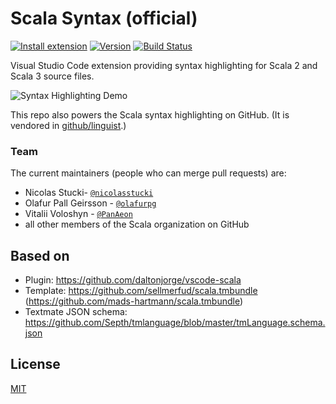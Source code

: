 # Scala Syntax (official)

[![Install extension](https://img.shields.io/badge/scala-vscode-blue.png)](vscode:extension/scala-lang.scala)
[![Version](https://img.shields.io/github/package-json/v/scala/vscode-scala-syntax.svg)](https://marketplace.visualstudio.com/items?itemName=scala-lang.scala)
[![Build Status](https://travis-ci.org/scala/vscode-scala-syntax.svg?branch=master)](https://travis-ci.org/scala/vscode-scala-syntax)

Visual Studio Code extension providing syntax highlighting for Scala 2 and Scala 3 source files.

![Syntax Highlighting Demo](https://i.imgur.com/TDx0mC3.png)

This repo also powers the Scala syntax highlighting on GitHub. (It is vendored in [github/linguist](https://github.com/github/linguist).)

### Team

The current maintainers (people who can merge pull requests) are:

- Nicolas Stucki- [`@nicolasstucki`](https://github.com/nicolasstucki)
- Olafur Pall Geirsson - [`@olafurpg`](https://github.com/olafurpg)
- Vitalii Voloshyn - [`@PanAeon`](https://github.com/PanAeon)
- all other members of the Scala organization on GitHub

## Based on

- Plugin: https://github.com/daltonjorge/vscode-scala
- Template: https://github.com/sellmerfud/scala.tmbundle
  (https://github.com/mads-hartmann/scala.tmbundle)
- Textmate JSON schema:
  https://github.com/Septh/tmlanguage/blob/master/tmLanguage.schema.json

## License

[MIT](LICENSE.md)
